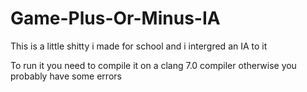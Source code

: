 # Game-Plus-Or-Minus-IA
This is a little shitty i made for school and i intergred an IA to it 

To run it you need to compile it on a clang 7.0 compiler otherwise you probably have some errors
